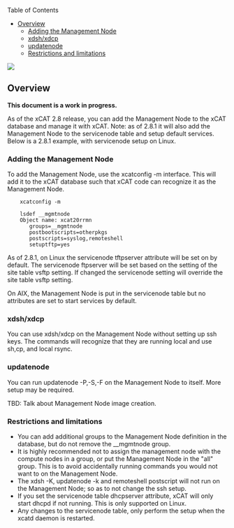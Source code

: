 <!-- START doctoc generated TOC please keep comment here to allow auto update -->
<!-- DON'T EDIT THIS SECTION, INSTEAD RE-RUN doctoc TO UPDATE -->
Table of Contents

- [Overview](#overview)
  - [Adding the Management Node](#adding-the-management-node)
  - [xdsh/xdcp](#xdshxdcp)
  - [updatenode](#updatenode)
  - [Restrictions and limitations](#restrictions-and-limitations)

<!-- END doctoc generated TOC please keep comment here to allow auto update -->

![](http://sourceforge.net/p/xcat/wiki/XCAT_Documentation/attachment/Official-xcat-doc.png)
  



## Overview

**This document is a work in progress.**

As of the xCAT 2.8 release, you can add the Management Node to the xCAT database and manage it with xCAT. Note: as of 2.8.1 it will also add the Management Node to the servicenode table and setup default services. Below is a 2.8.1 example, with servicenode setup on Linux. 

### Adding the Management Node

To add the Management Node, use the xcatconfig -m interface. This will add it to the xCAT database such that xCAT code can recognize it as the Management Node. 
  
~~~~  
    xcatconfig -m
~~~~    

~~~~    
    lsdef __mgmtnode
    Object name: xcat20rrmn
       groups=__mgmtnode
       postbootscripts=otherpkgs
       postscripts=syslog,remoteshell
       setuptftp=yes
~~~~    

As of 2.8.1, on Linux the servicenode tftpserver attribute will be set on by default. The servicenode ftpserver will be set based on the setting of the site table vsftp setting. If changed the servicenode setting will override the site table vsftp setting. 

On AIX, the Management Node is put in the servicenode table but no attributes are set to start services by default. 

### xdsh/xdcp

You can use xdsh/xdcp on the Management Node without setting up ssh keys. The commands will recognize that they are running local and use sh,cp, and local rsync. 

### updatenode

You can run updatenode -P,-S,-F on the Management Node to itself. More setup may be required. 

TBD: Talk about Management Node image creation. 

### Restrictions and limitations

  * You can add additional groups to the Management Node definition in the database, but do not remove the __mgmtnode group. 
  * It is highly recommended not to assign the management node with the compute nodes in a group, or put the Management Node in the "all" group. This is to avoid accidentally running commands you would not want to on the Management Node. 
  * The xdsh -K, updatenode -k and remoteshell postscript will not run on the Management Node; so as to not change the ssh setup. 
  * If you set the servicenode table dhcpserver attribute, xCAT will only start dhcpd if not running. This is only supported on Linux. 
  * Any changes to the servicenode table, only perform the setup when the xcatd daemon is restarted. 
